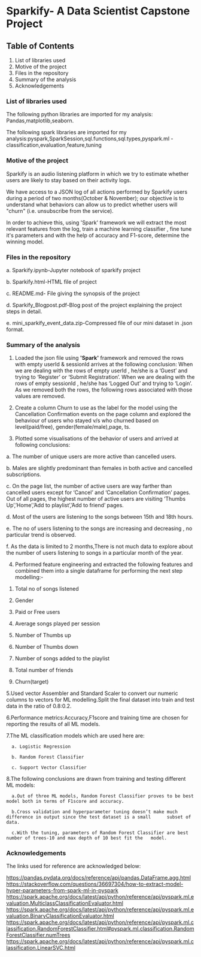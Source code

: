 
# Sparkify- A Data Scientist Capstone Project

## Table of Contents

1. List of libraries used
2. Motive of the project
3. Files in the repository
4. Summary of the analysis
5. Acknowledgements

### List of libraries used

The following python libraries are imported for my analysis: Pandas,matplotlib,seaborn.

The following spark libraries are imported for my analysis:pyspark,SparkSession,sql.functions,sql.types,pyspark.ml -classification,evaluation,feature,tuning

### Motive of the project

Sparkify is an audio listening platform in which we try to estimate whether users are likely to stay based on their activity logs.

We have access to a JSON log of all actions performed by Sparkify users during a period of two months(October & November); our objective is to understand what behaviors can allow us to predict whether users will "churn" (i.e. unsubscribe from the service).

In order to achieve this, using 'Spark' framework we will extract the most relevant features from the log, train a machine learning classifier , fine tune it's parameters and with the help of accuracy and F1-score, determine the winning model.

### Files in the repository

a. Sparkify.ipynb-Jupyter notebook of sparkify project

b. Sparkify.html-HTML file of project

c. README.md- File giving the synopsis of the project

d. Sparkify_Blogpost.pdf-Blog post of the project explaining the project steps in detail.

e. mini_sparkify_event_data.zip-Compressed file of our mini dataset in .json format.

### Summary of the analysis

1. Loaded the json file using **'Spark'** framework and removed the rows with empty userId & sessionId arrives at the following conclusion: When we are dealing with the rows of empty userId , he/she is a ‘Guest’ and trying to ‘Register’ or ‘Submit Registration’. When we are dealing with the rows of empty sessionId , he/she has ‘Logged Out’ and trying to ‘Login’. As we removed both the rows, the following rows associated with those values are removed.

2. Create a column Churn to use as the label for the model using the Cancellation Confirmation events on the page column and explored the behaviour of users who stayed v/s who churned based on level(paid/free), gender(female/male),page, ts.

3. Plotted some visualisations of the behavior of users and arrived at following conclusions:

 a. The number of unique users are more active than cancelled users.
 
 b. Males are slightly predominant than females in both active and cancelled subscriptions.
 
 c. On the page list, the number of active users are way farther than cancelled users except for ‘Cancel’ and ‘Cancellation         Confirmation’ pages. Out of all pages, the highest number of active users are visiting ‘Thumbs Up’,’Home’,’Add to   playlist’,’Add to friend’ pages.
 
 d. Most of the users are listening to the songs between 15th and 18th hours.
 
 e. The no of users listening to the songs are increasing and decreasing , no particular trend is observed.
 
 f. As the data is limited to 2 months,There is not much data to explore about the number of users listening to songs in a particular month of the year.
 
4. Performed feature engineering and extracted the following features and combined them into a single dataframe for performing the next step modelling:-

 1) Total no of songs listened

 2) Gender

 3) Paid or Free users

 4) Average songs played per session

 5) Number of Thumbs up

 6) Number of Thumbs down

 7) Number of songs added to the playlist

 8) Total number of friends

 9) Churn(target)

5.Used vector Assembler and Standard Scaler to convert our numeric columns to vectors for ML modelling.Split the final dataset into train and test data in the ratio of 0.8:0.2.

6.Performance metrics:Accuracy,F1score and training time are chosen for reporting the results of all ML models.

7.The ML classification models which are used here are:

      a. Logistic Regression
 
      b. Random Forest Classifier
 
      c. Support Vector Classifier
 
8.The following conclusions are drawn from training and testing different ML models:

      a.Out of three ML models, Random Forest Classifier proves to be best model both in terms of F1score and accuracy.

      b.Cross validation and hyperparameter tuning doesn’t make much difference in output since the test dataset is a small      subset of data.

      c.With the tuning, parameters of Random Forest Classifier are best number of trees-10 and max depth of 10 best fit the   model.
 

### Acknowledgements

The links used for reference are acknowledged below:

https://pandas.pydata.org/docs/reference/api/pandas.DataFrame.agg.html
https://stackoverflow.com/questions/36697304/how-to-extract-model-hyper-parameters-from-spark-ml-in-pyspark
https://spark.apache.org/docs/latest/api/python/reference/api/pyspark.ml.evaluation.MulticlassClassificationEvaluator.html
https://spark.apache.org/docs/latest/api/python/reference/api/pyspark.ml.evaluation.BinaryClassificationEvaluator.html
https://spark.apache.org/docs/latest/api/python/reference/api/pyspark.ml.classification.RandomForestClassifier.html#pyspark.ml.classification.RandomForestClassifier.numTrees
https://spark.apache.org/docs/latest/api/python/reference/api/pyspark.ml.classification.LinearSVC.html


```python

```
